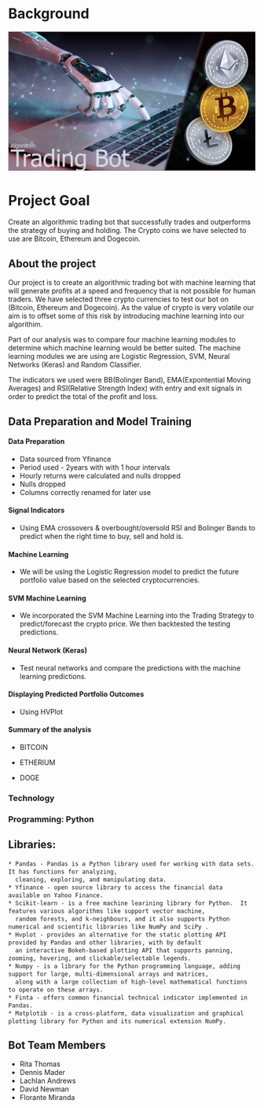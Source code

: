 # Background

![project-2-challenge](Images/proj2-background2.JPG)

# Project Goal
Create an algorithmic trading bot that successfully trades and outperforms the strategy of buying and holding.  The Crypto coins we have selected to use are Bitcoin, Ethereum and Dogecoin.  

## About the project
Our project is to create an algorithmic trading bot with machine learning that will generate profits at a speed and frequency that is not possible for human traders.  We have selected three crypto currencies to test our bot on (Bitcoin, Ethereum and Dogecoin). As the value of crypto is very volatile our aim is to offset some of this risk by introducing machine learning into our algorithim.  

Part of our analysis was to compare four machine learning modules to determine which machine learning would be better suited.  The machine learning modules we are using are Logistic Regression, SVM, Neural Networks (Keras) and Random Classifier.  

The indicators we used were BB(Bolinger Band), EMA(Expontential Moving Averages) and RSI(Relative Strength Index) with entry and exit signals in order to predict the total of the profit and loss.

 
## Data Preparation and Model Training
#### Data Preparation
 * Data sourced from Yfinance 
 * Period used - 2years with with 1 hour intervals
 * Hourly returns were calculated and nulls dropped
 * Nulls dropped
 * Columns correctly renamed for later use
#### Signal Indicators
 * Using EMA crossovers & overbought/oversold RSI and Bolinger Bands to predict when the right time to buy, sell and hold is.
#### Machine Learning
 * We will be using the Logistic Regression model to predict the future portfolio value based on the selected cryptocurrencies.
####  SVM Machine Learning
  * We incorporated the SVM Machine Learning into the Trading Strategy to predict/forecast the crypto price. We then backtested the testing predictions.
#### Neural Network (Keras)
 * Test neural networks and compare the predictions with the machine learning predictions.
#### Displaying Predicted Portfolio Outcomes
 * Using HVPlot
#### Summary of the analysis
 * BITCOIN


 * ETHERIUM



 * DOGE 
 
### Technology
### Programming: Python 
## Libraries:
    * Pandas - Pandas is a Python library used for working with data sets. It has functions for analyzing, 
      cleaning, exploring, and manipulating data.
    * Yfinance - open source library to access the financial data available on Yahoo Finance. 
    * Scikit-learn - is a free machine learining library for Python.  It features various algorithms like support vector machine, 
      random forests, and k-neighbours, and it also supports Python numerical and scientific libraries like NumPy and SciPy .
    * Hvplot - provides an alternative for the static plotting API provided by Pandas and other libraries, with by default 
      an interactive Bokeh-based plotting API that supports panning, zooming, hovering, and clickable/selectable legends.
    * Numpy - is a library for the Python programming language, adding support for large, multi-dimensional arrays and matrices, 
      along with a large collection of high-level mathematical functions to operate on these arrays.
    * Finta - offers common financial technical indicator implemented in Pandas.
    * Matplotib - is a cross-platform, data visualization and graphical plotting library for Python and its numerical extension NumPy.
   
## Bot Team Members
   *  Rita Thomas
   *  Dennis Mader
   *  Lachlan Andrews
   *  David Newman
   *  Florante Miranda 
